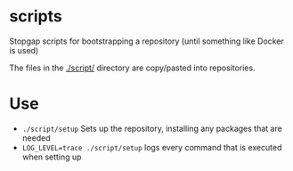 # scripts

Stopgap scripts for bootstrapping a repository (until something like Docker is used)

The files in the [./script/](./script/) directory are copy/pasted into repositories.

# Use

- `./script/setup` Sets up the repository, installing any packages that are needed
- `LOG_LEVEL=trace ./script/setup` logs every command that is executed when setting up
